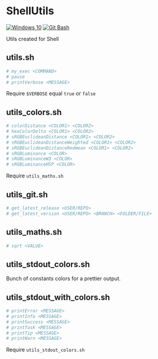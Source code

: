 # ShellUtils

[![Windows 10](https://img.shields.io/badge/Windows-10-blue?logo=Windows)](https://www.microsoft.com/)
[![Git Bash](https://img.shields.io/badge/Git%20Bash-git--bash.exe-orange?logo=GitHub)](https://desktop.github.com/)

Utils created for Shell

## utils.sh

```sh
# my_exec <COMMAND>
# pause
# printVerbose <MESSAGE>
```

Require `$VERBOSE` equal `true` or `false`

## utils_colors.sh

```sh
# colorDistance <COLOR1> <COLOR2>
# hexColorDelta <COLOR1> <COLOR2>
# sRGBEuclideanDistance <COLOR1> <COLOR2>
# sRGBEuclideanDistanceWeighted <COLOR1> <COLOR2>
# sRGBEuclideanDistanceRedmean <COLOR1> <COLOR2>
# sRGBLuminance <COLOR>
# sRGBLuminanceW3 <COLOR>
# sRGBLuminanceHSP <COLOR>
```

Require `utils_maths.sh`

## utils_git.sh

```sh
# get_latest_release <USER/REPO>
# get_latest_version <USER/REPO> <BRANCH> <FOLDER/FILE>
```

## utils_maths.sh

```sh
# sqrt <VALUE>
```

## utils_stdout_colors.sh

Bunch of constants colors for a prettier output.

## utils_stdout_with_colors.sh

```sh
# printError <MESSAGE>
# printInfo <MESSAGE>
# printSuccess <MESSAGE>
# printTask <MESSAGE>
# printTip <MESSAGE>
# printWarn <MESSAGE>
```

Require `utils_stdout_colors.sh`

